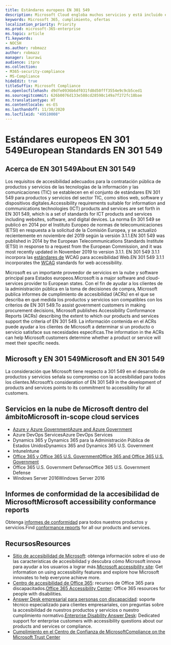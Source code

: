 ```yaml
---
title: Estándares europeos EN 301 549
description: Microsoft Cloud engloba muchos servicios y está incluido en numerosos informes individuales de conformidad.
keywords: Microsoft 365, cumplimiento, ofertas
localization_priority: Priority
ms.prod: microsoft-365-enterprise
ms.topic: article
f1.keywords:
- NOCSH
ms.author: robmazz
author: robmazz
manager: laurawi
audience: itpro
ms.collection:
- M365-security-compliance
- MS-Compliance
hideEdit: true
titleSuffix: Microsoft Compliance
ms.openlocfilehash: d9dfe0936b6df031fd8d50fff3554e9c9cb5ced1
ms.sourcegitcommit: 626b0076d133e588cd28598c149a7f272fc18bae
ms.translationtype: HT
ms.contentlocale: es-ES
ms.lasthandoff: 11/30/2020
ms.locfileid: "49510008"
---
```

# <a name="european-standards-en-301-549"></a><span data-ttu-id="9eddd-104">Estándares europeos EN 301 549</span><span class="sxs-lookup"><span data-stu-id="9eddd-104">European Standards EN 301 549</span></span>

## <a name="about-en-301-549"></a><span data-ttu-id="9eddd-105">Acerca de EN 301 549</span><span class="sxs-lookup"><span data-stu-id="9eddd-105">About EN 301 549</span></span>

<span data-ttu-id="9eddd-106">Los requisitos de accesibilidad adecuados para la contratación pública de productos y servicios de las tecnologías de la información y las comunicaciones (TIC) se establecen en el conjunto de estándares EN 301 549 para productos y servicios del sector TIC, como sitios web, software y dispositivos digitales.</span><span class="sxs-lookup"><span data-stu-id="9eddd-106">Accessibility requirements suitable for information and communications technologies (ICT) products and services are set forth in EN 301 549, which is a set of standards for ICT products and services including websites, software, and digital devices.</span></span> <span data-ttu-id="9eddd-107">La norma En 301 549 se publicó en 2014 por el Instituto Europeo de normas de telecomunicaciones (ETSI) en respuesta a la solicitud de la Comisión Europea, y se actualizó recientemente en noviembre del 2019 según la versión 3.1.1.</span><span class="sxs-lookup"><span data-stu-id="9eddd-107">EN 301 549 was published in 2014 by the European Telecommunications Standards Institute (ETSI) in response to a request from the European Commission, and it was most recently updated in November 2019 to version 3.1.1.</span></span> <span data-ttu-id="9eddd-108">EN 301 549 3.1.1 incorpora las [estándares de](offering-WCAG-2-1.md) WCAG para accesibilidad Web.</span><span class="sxs-lookup"><span data-stu-id="9eddd-108">EN 301 549 3.1.1 incorporates the [WCAG](offering-WCAG-2-1.md) standards for web accessibility.</span></span>

<span data-ttu-id="9eddd-109">Microsoft es un importante proveedor de servicios en la nube y software principal para Estados europeos.</span><span class="sxs-lookup"><span data-stu-id="9eddd-109">Microsoft is a major software and cloud-services provider to European states.</span></span> <span data-ttu-id="9eddd-110">Con el fin de ayudar a los clientes de la administración pública en la toma de decisiones de compra, Microsoft publica informes de cumplimiento de accesibilidad (ACRs) en el que se describa en qué medida los productos y servicios son compatibles con los criterios de EN 301 549.</span><span class="sxs-lookup"><span data-stu-id="9eddd-110">To assist government customers in making procurement decisions, Microsoft publishes Accessibility Conformance Reports (ACRs) describing the extent to which our products and services support the criteria of EN 301 549.</span></span> <span data-ttu-id="9eddd-111">La información contenida en el ACRs puede ayudar a los clientes de Microsoft a determinar si un producto o servicio satisface sus necesidades específicas.</span><span class="sxs-lookup"><span data-stu-id="9eddd-111">The information in the ACRs can help Microsoft customers determine whether a product or service will meet their specific needs.</span></span>

## <a name="microsoft-and-en-301-549"></a><span data-ttu-id="9eddd-112">Microsoft y EN 301 549</span><span class="sxs-lookup"><span data-stu-id="9eddd-112">Microsoft and EN 301 549</span></span>

<span data-ttu-id="9eddd-113">La consideración que Microsoft tiene respecto a 301 549 en el desarrollo de productos y servicios señala su compromiso con la accesibilidad para todos los clientes.</span><span class="sxs-lookup"><span data-stu-id="9eddd-113">Microsoft’s consideration of EN 301 549 in the development of products and services points to its commitment to accessibility for all customers.</span></span>

## <a name="microsoft-in-scope-cloud-services"></a><span data-ttu-id="9eddd-114">Servicios en la nube de Microsoft dentro del ámbito</span><span class="sxs-lookup"><span data-stu-id="9eddd-114">Microsoft in-scope cloud services</span></span>

- [<span data-ttu-id="9eddd-115">Azure y Azure Government</span><span class="sxs-lookup"><span data-stu-id="9eddd-115">Azure and Azure Government</span></span>](https://go.microsoft.com/fwlink/p/?linkid=2051569)
- <span data-ttu-id="9eddd-116">Azure DevOps Services</span><span class="sxs-lookup"><span data-stu-id="9eddd-116">Azure DevOps Services</span></span>
- <span data-ttu-id="9eddd-117">Dynamics 365 y Dynamics 365 para la Administración Pública de Estados Unidos</span><span class="sxs-lookup"><span data-stu-id="9eddd-117">Dynamics 365 and Dynamics 365 U.S. Government</span></span>
- <span data-ttu-id="9eddd-118">Intune</span><span class="sxs-lookup"><span data-stu-id="9eddd-118">Intune</span></span>
- [<span data-ttu-id="9eddd-119">Office 365 y Office 365 U.S. Government</span><span class="sxs-lookup"><span data-stu-id="9eddd-119">Office 365 and Office 365 U.S. Government</span></span>](https://go.microsoft.com/fwlink/p/?LinkID=2077751)
- <span data-ttu-id="9eddd-120">Office 365 U.S. Government Defense</span><span class="sxs-lookup"><span data-stu-id="9eddd-120">Office 365 U.S. Government Defense</span></span>
- <span data-ttu-id="9eddd-121">Windows Server 2016</span><span class="sxs-lookup"><span data-stu-id="9eddd-121">Windows Server 2016</span></span>

## <a name="microsoft-accessibility-conformance-reports"></a><span data-ttu-id="9eddd-122">Informes de conformidad de la accesibilidad de Microsoft</span><span class="sxs-lookup"><span data-stu-id="9eddd-122">Microsoft accessibility conformance reports</span></span>

<span data-ttu-id="9eddd-123">Obtenga [informes de conformidad](https://cloudblogs.microsoft.com/industry-blog/government/2018/09/11/accessibility-conformance-reports/) para todos nuestros productos y servicios.</span><span class="sxs-lookup"><span data-stu-id="9eddd-123">Find [conformance reports](https://cloudblogs.microsoft.com/industry-blog/government/2018/09/11/accessibility-conformance-reports/) for all our products and services.</span></span>

## <a name="resources"></a><span data-ttu-id="9eddd-124">Recursos</span><span class="sxs-lookup"><span data-stu-id="9eddd-124">Resources</span></span>

- <span data-ttu-id="9eddd-125">[Sitio de accesibilidad de Microsoft](https://www.microsoft.com/accessibility): obtenga información sobre el uso de las características de accesibilidad y descubra cómo Microsoft innova para ayudar a los usuarios a lograr más.</span><span class="sxs-lookup"><span data-stu-id="9eddd-125">[Microsoft accessibility site](https://www.microsoft.com/accessibility): Get information on using accessibility features and explore how Microsoft innovates to help everyone achieve more.</span></span>
- <span data-ttu-id="9eddd-126">[Centro de accesibilidad de Office 365](https://go.microsoft.com/fwlink/p/?linkid=2051801): recursos de Office 365 para discapacitados.</span><span class="sxs-lookup"><span data-stu-id="9eddd-126">[Office 365 Accessibility Center](https://go.microsoft.com/fwlink/p/?linkid=2051801): Office 365 resources for people with disabilities.</span></span>
- <span data-ttu-id="9eddd-127">[Answer Desk empresarial para personas con discapacidad](https://go.microsoft.com/fwlink/p/?linkid=2050890): soporte técnico especializado para clientes empresariales, con preguntas sobre la accesibilidad de nuestros productos y servicios o nuestro cumplimiento normativo.</span><span class="sxs-lookup"><span data-stu-id="9eddd-127">[Enterprise Disability Answer Desk](https://go.microsoft.com/fwlink/p/?linkid=2050890): Dedicated support for enterprise customers with accessibility questions about our products and services or compliance.</span></span>
- [<span data-ttu-id="9eddd-128">Cumplimiento en el Centro de Confianza de Microsoft</span><span class="sxs-lookup"><span data-stu-id="9eddd-128">Compliance on the Microsoft Trust Center</span></span>](https://www.microsoft.com/trust-center/compliance/compliance-overview)
